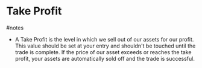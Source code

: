 # Take Profit
#notes
- A Take Profit is the level in which we sell out of our assets for our profit. This value should be set at your entry and shouldn't be touched until the trade is complete. If the price of our asset exceeds or reaches the take profit, your assets are automatically sold off and the trade is successful.



